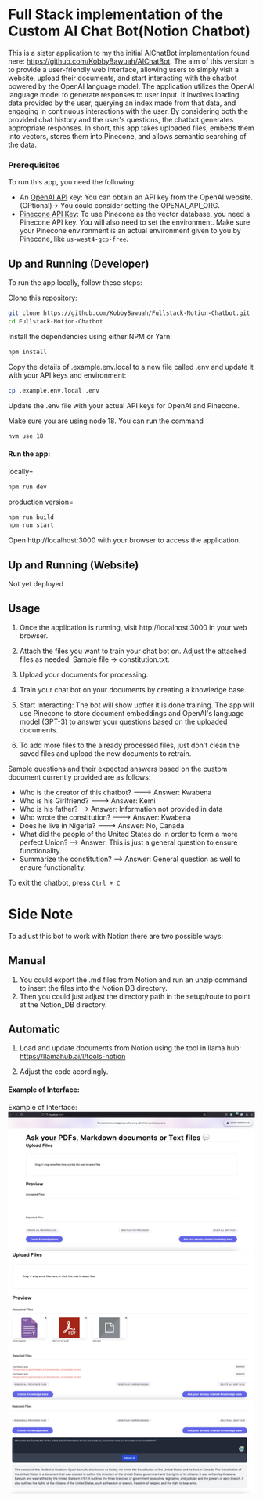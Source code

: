 # Full Stack implementation of the Custom AI Chat Bot(Notion Chatbot)
This is a sister application to my the initial AIChatBot implementation found here: https://github.com/KobbyBawuah/AIChatBot. The aim of this version is to provide a user-friendly web interface, allowing users to simply visit a website, upload their documents, and start interacting with the chatbot powered by the OpenAI language model. The application utilizes the OpenAI language model to generate responses to user input. It involves loading data provided by the user, querying an index made from that data, and engaging in continuous interactions with the user. By considering both the provided chat history and the user's questions, the chatbot generates appropriate responses. In short, this app takes uploaded files, embeds them into vectors, stores them into Pinecone, and allows semantic searching of the data.


### Prerequisites
To run this app, you need the following:
- An [OpenAI API](https://platform.openai.com/) key: You can obtain an API key from the OpenAI website. (OPtional)-> You could consider setting the OPENAI_API_ORG.
- [Pinecone API Key](https://app.pinecone.io/organizations/-NalvPDNU4OBLzvzVC7t/projects/gcp-starter:5718e41/indexes): To use Pinecone as the vector database, you need a Pinecone API key. You will also need to set the environment. Make sure your Pinecone environment is an actual environment given to you by Pinecone, like `us-west4-gcp-free`.


## Up and Running (Developer)
To run the app locally, follow these steps:

Clone this repository:
```bash
git clone https://github.com/KobbyBawuah/Fullstack-Notion-Chatbot.git
cd Fullstack-Notion-Chatbot
```

Install the dependencies using either NPM or Yarn:
```bash
npm install
```

Copy the details of .example.env.local to a new file called .env and update it with your API keys and environment:
```bash
cp .example.env.local .env
```

Update the .env file with your actual API keys for OpenAI and Pinecone.

Make sure you are using node 18. You can run the command
```bash
nvm use 18 
```

#### Run the app:
locally=
```bash
npm run dev
```

production version=
```bash
npm run build
npm run start
```

Open http://localhost:3000 with your browser to access the application.


## Up and Running (Website)
Not yet deployed

## Usage
1. Once the application is running, visit http://localhost:3000 in your web browser.

2. Attach the files you want to train your chat bot on. Adjust the attached files as needed. Sample file -> constitution.txt.

3. Upload your documents for processing. 

4. Train your chat bot on your documents by creating a knowledge base. 

5. Start Interacting: The bot will show upfter it is done training. The app will use Pinecone to store document embeddings and OpenAI's language model (GPT-3) to answer your questions based on the uploaded documents.

6. To add more files to the already processed files, just don't clean the saved files and upload the new documents to retrain. 

Sample questions and their expected answers based on the custom document currently provided are as follows:
- Who is the creator of this chatbot? ---> Answer: Kwabena
- Who is his Girlfriend? ---> Answer: Kemi
- Who is his father? --> Answer: Information not provided in data
- Who wrote the constitution? ---> Answer: Kwabena
- Does he live in Nigeria? ---> Answer: No, Canada
- What did the people of the United States do in order to form a more perfect Union? --> Answer: This is just a general question to ensure functionality. 
- Summarize the constitution? --> Answer: General question as well to ensure functionality.

To exit the chatbot, press `Ctrl + C`

# Side Note
To adjust this bot to work with Notion there are two possible ways:

## Manual 
1. You could export the .md files from Notion and run an unzip command to insert the files into the Notion DB directory.
2. Then you could just adjust the directory path in the setup/route to point at the Notion_DB directory. 

## Automatic
1. Load and update documents from Notion using the tool in llama hub:
https://llamahub.ai/l/tools-notion 

2. Adjust the code acordingly. 

#### Example of Interface:
Example of Interface:
![Example image of interface](images/interface1.png)
![Preview](images/interface2.png)
![SearchBot example](images/interface3.png)
